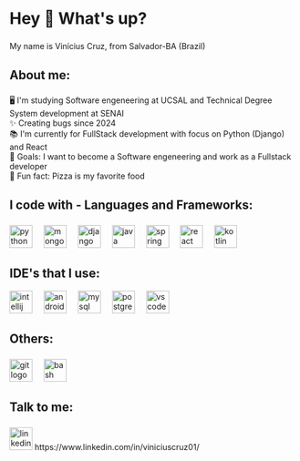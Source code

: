 <h1 align="left">Hey 👋 What's up?</h1>

###

<p align="left">My name is Vinícius Cruz, from Salvador-BA (Brazil)</p>

###

<h2 align="left">About me:</h2>

###

<p align="left"> 🖥️ I'm studying Software engeneering at UCSAL and Technical Degree System development at SENAI <br>✨ Creating bugs since 2024<br>📚 I'm currently for FullStack development with focus on Python (Django) and React<br>🎯 Goals: I want to become a Software engeneering and work as a Fullstack developer <br>🎲 Fun fact: Pizza is my favorite food</p>

###

<h2 align="left">I code with - Languages and Frameworks:</h2>

###

<div align="left">
<img src="https://cdn.jsdelivr.net/gh/devicons/devicon/icons/python/python-original-wordmark.svg" height="40" alt="python logo"  />
<img width="12" />
<img src="https://cdn.jsdelivr.net/gh/devicons/devicon/icons/mongodb/mongodb-plain-wordmark.svg" height="40" alt="mongodb logo"  />
<img width="12" />
<img src="https://cdn.jsdelivr.net/gh/devicons/devicon/icons/django/django-plain-wordmark.svg" height="40" alt="django logo"  />
<img width="12" />
<img src="https://cdn.jsdelivr.net/gh/devicons/devicon/icons/java/java-original-wordmark.svg" height="40" alt="java logo"  />
<img width="12" />
<img src="https://cdn.jsdelivr.net/gh/devicons/devicon/icons/spring/spring-original-wordmark.svg" height="40" alt="spring logo"  />
<img width="12" />
<img src="https://cdn.jsdelivr.net/gh/devicons/devicon/icons/react/react-original-wordmark.svg" height="40" alt="react logo"  />
<img width="12" />
<img src="https://cdn.jsdelivr.net/gh/devicons/devicon/icons/kotlin/kotlin-plain-wordmark.svg" height="40" alt="kotlin logo"  />
<img width="12" />  
</div>

###

<div align="left">
<h2 align="left">IDE's that I use:</h2>
<img src="https://cdn.jsdelivr.net/gh/devicons/devicon/icons/intellij/intellij-original.svg" height="40" alt="intellij logo"  />
<img width="12" />
<img src="https://cdn.jsdelivr.net/gh/devicons/devicon/icons/androidstudio/androidstudio-original.svg" height="40" alt="androidstudio logo"  />
<img width="12" />
<img src="https://cdn.jsdelivr.net/gh/devicons/devicon/icons/mysql/mysql-original-wordmark.svg" height="40" alt="mysql logo"  />
<img width="12" />
<img src="https://cdn.jsdelivr.net/gh/devicons/devicon/icons/postgresql/postgresql-original.svg" height="40" alt="postgresql logo"  />
<img width="12" />
<img src="https://cdn.jsdelivr.net/gh/devicons/devicon/icons/vscode/vscode-original.svg" height="40" alt="vscode logo"  />
</div>

###

<h2 align="left"> Others: </h4>

###

<div align="left">
<img src="https://cdn.jsdelivr.net/gh/devicons/devicon/icons/git/git-plain-wordmark.svg" height="40" alt="git logo"  />
<img width="12" />
<img src="https://cdn.simpleicons.org/gnubash/4EAA25" height="40" alt="bash logo"  />
</div>

###

<h2 align="left"> Talk to me: </h4>

###

<div align="left">
<img src="https://cdn.jsdelivr.net/gh/devicons/devicon/icons/linkedin/linkedin-original.svg" height="40" alt="linkedin logo" /> https://www.linkedin.com/in/viniciuscruz01/
</div>
